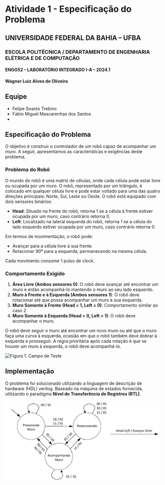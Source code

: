 # Atividade 1 - Especificação do Problema

## UNIVERSIDADE FEDERAL DA BAHIA – UFBA
### ESCOLA POLITÉCNICA / DEPARTAMENTO DE ENGENHARIA ELÉTRICA E DE COMPUTAÇÃO
#### ENGG52 – LABORATÓRIO INTEGRADO I-A – 2024.1
#### Wagner Luiz Alves de Oliveira

## Equipe

- Felipe Soares Trebino
- Fabio Miguel Mascarenhas dos Santos
- 

## Especificação do Problema

O objetivo é construir o controlador de um robô capaz de acompanhar um muro. A seguir, apresentamos as características e exigências deste problema.

### Problema do Robô

O mundo do robô é uma matriz de células, onde cada célula pode estar livre ou ocupada por um muro. O robô, representado por um triângulo, é colocado em qualquer célula livre e pode estar voltado para uma das quatro direções principais: Norte, Sul, Leste ou Oeste. O robô está equipado com dois sensores binários:

- **Head**: Situado na frente do robô, retorna 1 se a célula à frente estiver ocupada por um muro, caso contrário retorna 0.
- **Left**: Localizado na lateral esquerda do robô, retorna 1 se a célula do lado esquerdo estiver ocupada por um muro, caso contrário retorna 0.

Em termos de movimentação, o robô pode:

- Avançar para a célula livre à sua frente.
- Rotacionar 90º para a esquerda, permanecendo na mesma célula.

Cada movimento consome 1 pulso de clock.

### Comportamento Exigido

1. **Área Livre (Ambos sensores 0)**: O robô deve avançar até encontrar um muro e então acompanhá-lo mantendo o muro ao seu lado esquerdo.
2. **Muro à Frente e à Esquerda (Ambos sensores 1)**: O robô deve rotacionar até que possa acompanhar um muro à sua esquerda.
3. **Muro Somente à Frente (Head = 1, Left = 0)**: Comportamento similar ao caso 2.
4. **Muro Somente à Esquerda (Head = 0, Left = 1)**: O robô deve acompanhar o muro.

O robô deve seguir o muro até encontrar um novo muro ou até que o muro faça uma curva à esquerda, ocasião em que o robô também deve dobrar à esquerda e prosseguir. A regra prioritária após cada rotação é que se houver um muro à esquerda, o robô deve acompanhá-lo.

![Figura 1. Campo de Teste](https://github.com/Laboratorio-Integrado-1/Atividade-1/blob/main/campo_de_teste.pngg)

## Implementação

O problema foi solucionado utilizando a linguagem de descrição de hardware (HDL) verilog. Baseado na máquina de estados fornecida, utilizando o paradigma  **Nível de Transferência de Registros (RTL)**.

![Figura 2. Maquina de Estados](https://github.com/Laboratorio-Integrado-1/Atividade-1/blob/main/maquina_de_estados.png)
